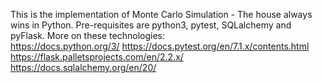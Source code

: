This is the implementation of Monte Carlo Simulation - The house always wins in Python.
 Pre-requisites are python3, pytest, SQLalchemy and pyFlask. More on these technologies:  
 https://docs.python.org/3/ 
 https://docs.pytest.org/en/7.1.x/contents.html 
 https://flask.palletsprojects.com/en/2.2.x/ 
 https://docs.sqlalchemy.org/en/20/
